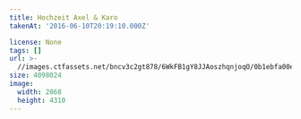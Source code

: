 ```yaml
---
title: Hochzeit Axel & Karo
takenAt: '2016-06-10T20:19:10.000Z'

license: None
tags: []
url: >-
  //images.ctfassets.net/bncv3c2gt878/6WkFB1gY8JJAoszhqnjoqO/0b1ebfa00eae7066a57800c28083bc9c/hochzeit-axel--karo_28178446295_o
size: 4098024
image:
  width: 2868
  height: 4310
---
```


